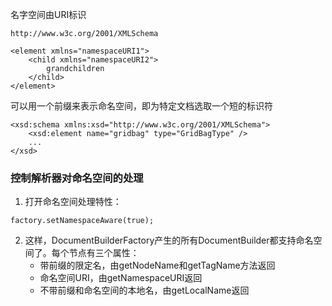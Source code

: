 名字空间由URI标识
```
http://www.w3c.org/2001/XMLSchema
```
```
<element xmlns="namespaceURI1">
    <child xmlns="namespaceURI2">
        grandchildren
    </child>
</element>
```
可以用一个前缀来表示命名空间，即为特定文档选取一个短的标识符
```
<xsd:schema xmlns:xsd="http://www.w3c.org/2001/XMLSchema">
    <xsd:element name="gridbag" type="GridBagType" />
    ...
</xsd>
```
### 控制解析器对命名空间的处理
1. 打开命名空间处理特性：
```
factory.setNamespaceAware(true);
```
2. 这样，DocumentBuilderFactory产生的所有DocumentBuilder都支持命名空间了。每个节点有三个属性：
    - 带前缀的限定名，由getNodeName和getTagName方法返回
    - 命名空间URI，由getNamespaceURI返回
    - 不带前缀和命名空间的本地名，由getLocalName返回